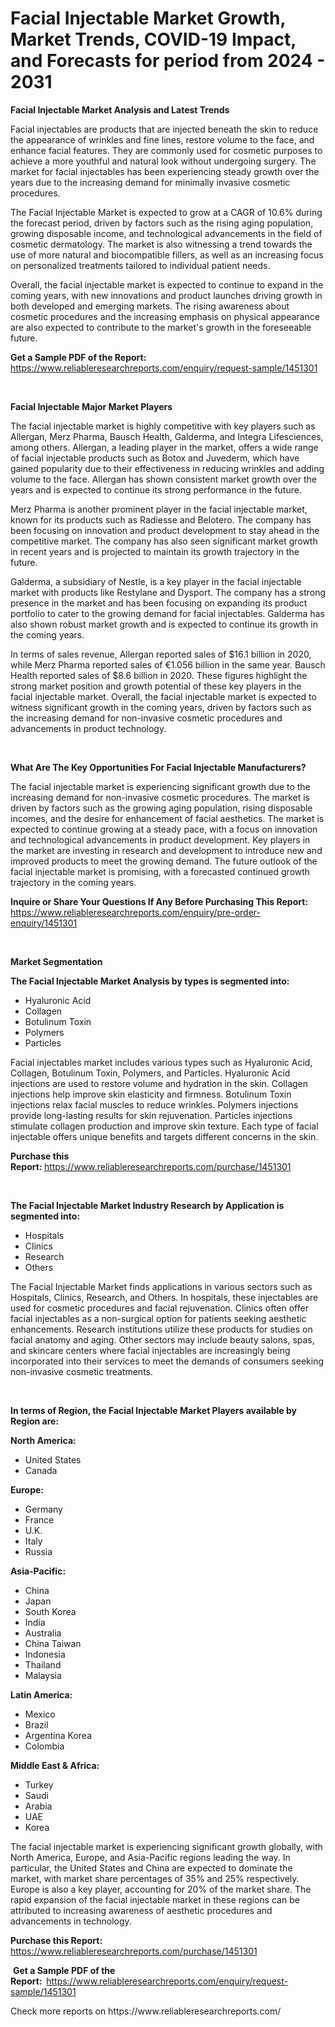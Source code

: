<p><h1>Facial Injectable Market Growth, Market Trends, COVID-19 Impact, and Forecasts for period from 2024 - 2031</h1></p><p><strong>Facial Injectable Market Analysis and Latest Trends</strong></p>
<p><p>Facial injectables are products that are injected beneath the skin to reduce the appearance of wrinkles and fine lines, restore volume to the face, and enhance facial features. They are commonly used for cosmetic purposes to achieve a more youthful and natural look without undergoing surgery. The market for facial injectables has been experiencing steady growth over the years due to the increasing demand for minimally invasive cosmetic procedures.</p><p>The Facial Injectable Market is expected to grow at a CAGR of 10.6% during the forecast period, driven by factors such as the rising aging population, growing disposable income, and technological advancements in the field of cosmetic dermatology. The market is also witnessing a trend towards the use of more natural and biocompatible fillers, as well as an increasing focus on personalized treatments tailored to individual patient needs.</p><p>Overall, the facial injectable market is expected to continue to expand in the coming years, with new innovations and product launches driving growth in both developed and emerging markets. The rising awareness about cosmetic procedures and the increasing emphasis on physical appearance are also expected to contribute to the market's growth in the foreseeable future.</p></p>
<p><strong>Get a Sample PDF of the Report:&nbsp;</strong> <a href="https://www.reliableresearchreports.com/enquiry/request-sample/1451301">https://www.reliableresearchreports.com/enquiry/request-sample/1451301</a></p>
<p>&nbsp;</p>
<p><strong>Facial Injectable Major Market Players</strong></p>
<p><p>The facial injectable market is highly competitive with key players such as Allergan, Merz Pharma, Bausch Health, Galderma, and Integra Lifesciences, among others. Allergan, a leading player in the market, offers a wide range of facial injectable products such as Botox and Juvederm, which have gained popularity due to their effectiveness in reducing wrinkles and adding volume to the face. Allergan has shown consistent market growth over the years and is expected to continue its strong performance in the future.</p><p>Merz Pharma is another prominent player in the facial injectable market, known for its products such as Radiesse and Belotero. The company has been focusing on innovation and product development to stay ahead in the competitive market. The company has also seen significant market growth in recent years and is projected to maintain its growth trajectory in the future.</p><p>Galderma, a subsidiary of Nestle, is a key player in the facial injectable market with products like Restylane and Dysport. The company has a strong presence in the market and has been focusing on expanding its product portfolio to cater to the growing demand for facial injectables. Galderma has also shown robust market growth and is expected to continue its growth in the coming years.</p><p>In terms of sales revenue, Allergan reported sales of $16.1 billion in 2020, while Merz Pharma reported sales of €1.056 billion in the same year. Bausch Health reported sales of $8.6 billion in 2020. These figures highlight the strong market position and growth potential of these key players in the facial injectable market. Overall, the facial injectable market is expected to witness significant growth in the coming years, driven by factors such as the increasing demand for non-invasive cosmetic procedures and advancements in product technology.</p></p>
<p>&nbsp;</p>
<p><strong>What Are The Key Opportunities For Facial Injectable Manufacturers?</strong></p>
<p><p>The facial injectable market is experiencing significant growth due to the increasing demand for non-invasive cosmetic procedures. The market is driven by factors such as the growing aging population, rising disposable incomes, and the desire for enhancement of facial aesthetics. The market is expected to continue growing at a steady pace, with a focus on innovation and technological advancements in product development. Key players in the market are investing in research and development to introduce new and improved products to meet the growing demand. The future outlook of the facial injectable market is promising, with a forecasted continued growth trajectory in the coming years.</p></p>
<p><strong>Inquire or Share Your Questions If Any Before Purchasing This Report:</strong> <a href="https://www.reliableresearchreports.com/enquiry/pre-order-enquiry/1451301">https://www.reliableresearchreports.com/enquiry/pre-order-enquiry/1451301</a></p>
<p>&nbsp;</p>
<p><strong>Market Segmentation</strong></p>
<p><strong>The Facial Injectable Market Analysis by types is segmented into:</strong></p>
<p><ul><li>Hyaluronic Acid</li><li>Collagen</li><li>Botulinum Toxin</li><li>Polymers</li><li>Particles</li></ul></p>
<p><p>Facial injectables market includes various types such as Hyaluronic Acid, Collagen, Botulinum Toxin, Polymers, and Particles. Hyaluronic Acid injections are used to restore volume and hydration in the skin. Collagen injections help improve skin elasticity and firmness. Botulinum Toxin injections relax facial muscles to reduce wrinkles. Polymers injections provide long-lasting results for skin rejuvenation. Particles injections stimulate collagen production and improve skin texture. Each type of facial injectable offers unique benefits and targets different concerns in the skin.</p></p>
<p><strong>Purchase this Report:&nbsp;</strong><a href="https://www.reliableresearchreports.com/purchase/1451301">https://www.reliableresearchreports.com/purchase/1451301</a></p>
<p>&nbsp;</p>
<p><strong>The Facial Injectable Market Industry Research by Application is segmented into:</strong></p>
<p><ul><li>Hospitals</li><li>Clinics</li><li>Research</li><li>Others</li></ul></p>
<p><p>The Facial Injectable Market finds applications in various sectors such as Hospitals, Clinics, Research, and Others. In hospitals, these injectables are used for cosmetic procedures and facial rejuvenation. Clinics often offer facial injectables as a non-surgical option for patients seeking aesthetic enhancements. Research institutions utilize these products for studies on facial anatomy and aging. Other sectors may include beauty salons, spas, and skincare centers where facial injectables are increasingly being incorporated into their services to meet the demands of consumers seeking non-invasive cosmetic treatments.</p></p>
<p>&nbsp;</p>
<p><strong>In terms of Region, the Facial Injectable Market Players available by Region are:</strong></p>
<p>
    <p> <strong> North America: </strong>
        <ul>
            <li>United States</li>
            <li>Canada</li>
        </ul>
        </p> 
    <p> <strong> Europe: </strong>
        <ul>
            <li>Germany</li>
            <li>France</li>
            <li>U.K.</li>
            <li>Italy</li>
            <li>Russia</li>
        </ul>
        </p> 
    <p> <strong> Asia-Pacific: </strong>
        <ul>
            <li>China</li>
            <li>Japan</li>
            <li>South Korea</li>
            <li>India</li>
            <li>Australia</li>
            <li>China Taiwan</li>
            <li>Indonesia</li>
            <li>Thailand</li>
            <li>Malaysia</li>
        </ul>
        </p> 
    <p> <strong> Latin America: </strong>
        <ul>
            <li>Mexico</li>
            <li>Brazil</li>
            <li>Argentina Korea</li>
            <li>Colombia</li>
        </ul>
        </p> 
    <p> <strong> Middle East & Africa: </strong>
        <ul>
            <li>Turkey</li>
            <li>Saudi</li>
            <li>Arabia</li>
            <li>UAE</li>
            <li>Korea</li>
        </ul>
    </p>
    </p>
<p><p>The facial injectable market is experiencing significant growth globally, with North America, Europe, and Asia-Pacific regions leading the way. In particular, the United States and China are expected to dominate the market, with market share percentages of 35% and 25% respectively. Europe is also a key player, accounting for 20% of the market share. The rapid expansion of the facial injectable market in these regions can be attributed to increasing awareness of aesthetic procedures and advancements in technology.</p></p>
<p><strong>Purchase this Report: </strong><a href="https://www.reliableresearchreports.com/purchase/1451301">https://www.reliableresearchreports.com/purchase/1451301</a></p>
<p>&nbsp;<strong>Get a Sample PDF of the Report:&nbsp;&nbsp;</strong><a href="https://www.reliableresearchreports.com/enquiry/request-sample/1451301">https://www.reliableresearchreports.com/enquiry/request-sample/1451301</a></p>
<p><strong></strong></p>
<p>Check more reports on https://www.reliableresearchreports.com/</p>